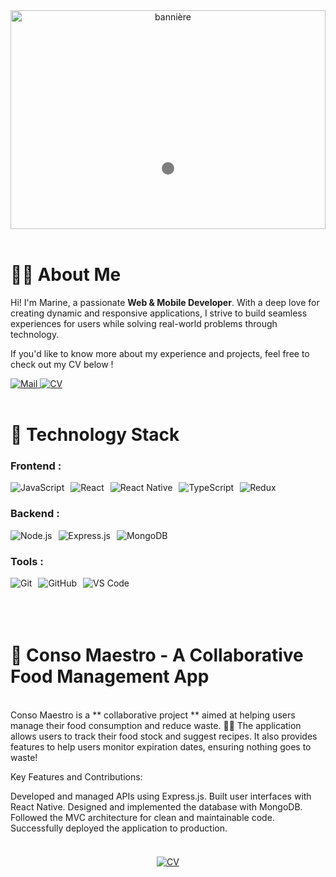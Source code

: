 <div style="position: relative; text-align: center;">

 <img src="https://res.cloudinary.com/dhwgdubhq/image/upload/v1734431099/banie%CC%80re_zjpvif.png" alt="bannière" style="width: 100%; height: 350px; object-fit: cover;">

 <div style="position: absolute; bottom: 25%; left: 50%; transform: translateX(-50%); color: white; font-size: 2em; font-weight: bold; text-shadow: 2px 2px 4px rgba(0, 0, 0, 0.7); background-color: rgba(0, 0, 0, 0.5); padding: 10px; border-radius: 10px;">
  </div>
</div>
<br>

# 👩‍💻 About Me

<p>
  Hi! I'm Marine, a passionate <strong>Web & Mobile Developer</strong>. With a deep love for creating dynamic and responsive applications, I strive to build seamless experiences for users while solving real-world problems through technology.
</p>

<p>
  If you'd like to know more about my experience and projects, feel free to check out my CV below !
</p>
<!-- Lien vers le CV avec bouton stylisé -->
  <a href="mailto:marinekervella@yahoo.fr">
    <img src="https://img.shields.io/badge/Mail-%2300BFFF?style=for-the-badge&logo=maildotru&logoColor=white" alt="Mail">
  </a>
  <a href="https://drive.google.com/file/d/18LHmDw4wgqX4cAaSy4cPgdw-rY2Tcv6J/view?usp=sharing" >
    <img src="https://img.shields.io/badge/curriculum%20vitae-green?style=for-the-badge&logo=readdotcv" alt="CV">
  </a>
<br>
<br>

# 🚀 Technology Stack


### Frontend :
<div style="display: flex; gap: 10px; align-items: center;">
  <img src="https://img.shields.io/badge/JavaScript-%23F7DF1E?style=for-the-badge&logo=javascript&logoColor=white" alt="JavaScript">
  <img src="https://img.shields.io/badge/React-%2361DAFB?style=for-the-badge&logo=react&logoColor=white" alt="React">
  <img src="https://img.shields.io/badge/React%20Native-%2323232A?style=for-the-badge&logo=react&logoColor=white" alt="React Native">
  <img src="https://img.shields.io/badge/TypeScript-%232B81D3?style=for-the-badge&logo=typescript&logoColor=white" alt="TypeScript">
  <img src="https://img.shields.io/badge/Redux-%23593D88?style=for-the-badge&logo=redux&logoColor=white" alt="Redux">
</div>

### Backend :
<div style="display: flex; gap: 10px; align-items: center;">
  <img src="https://img.shields.io/badge/Node.js-%2361DAFB?style=for-the-badge&logo=nodedotjs&logoColor=white" alt="Node.js">
  <img src="https://img.shields.io/badge/Express.js-%23404D59?style=for-the-badge&logo=express&logoColor=white" alt="Express.js">
  <img src="https://img.shields.io/badge/MongoDB-%2347A248?style=for-the-badge&logo=mongodb&logoColor=white" alt="MongoDB">
</div>

### Tools :
<div style="display: flex; gap: 10px; align-items: center;">
  <img src="https://img.shields.io/badge/Git-%23F1502F?style=for-the-badge&logo=git&logoColor=white" alt="Git">
  <img src="https://img.shields.io/badge/GitHub-%23121011?style=for-the-badge&logo=github&logoColor=white" alt="GitHub">
  <img src="https://img.shields.io/badge/VS%20Code-%23007ACC?style=for-the-badge&logo=visualstudiocode&logoColor=white" alt="VS Code">
</div>
<br>
<br>
<br>

# 🥑 **Conso Maestro** - A Collaborative Food Management App

<br>
Conso Maestro is a ** collaborative project ** aimed at helping users manage their food consumption and reduce waste. 🍎🥕  
The application allows users to track their food stock and suggest recipes. It also provides features to help users monitor expiration dates, ensuring nothing goes to waste!

Key Features and Contributions:

Developed and managed APIs using Express.js.
Built user interfaces with React Native.
Designed and implemented the database with MongoDB.
Followed the MVC architecture for clean and maintainable code.
Successfully deployed the application to production.

<!-- Button -->
<div style="text-align: center; margin-top: 20px;">
<br>

<a href="https://youtu.be/5kJMQ8H_8Hk">
    <img src="https://img.shields.io/badge/Visit%20Conso%20Maestro-orange?style=for-the-badge&logo=readdotcv" alt="CV">
  </a>
  
</div>






